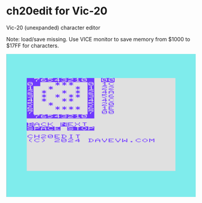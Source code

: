 # ch20edit for Vic-20 #

Vic-20 (unexpanded) character editor

Note: load/save missing.  Use VICE monitor to save memory from $1000 to $17FF for characters.

![prototype](media/functional.png)